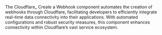 The Cloudflare_ Create a Webhook component automates the creation of webhooks through Cloudflare, facilitating developers to efficiently integrate real-time data connectivity into their applications. With automated configurations and robust security measures, this component enhances connectivity within Cloudflare’s vast service ecosystem.
